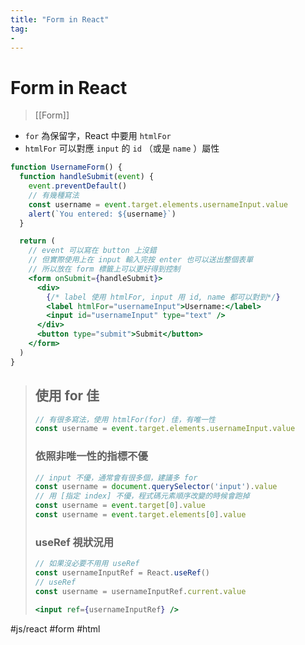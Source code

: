 ```yaml
---
title: "Form in React"
tag: 
- 
---
```

# Form in React
>[[Form]]

- `for` 為保留字，React 中要用 `htmlFor`
- `htmlFor` 可以對應 `input` 的 `id` （或是 `name` ）屬性
```jsx
function UsernameForm() {
  function handleSubmit(event) {
    event.preventDefault()
    // 有幾種寫法
    const username = event.target.elements.usernameInput.value
    alert(`You entered: ${username}`)
  }

  return (
    // event 可以寫在 button 上沒錯
    // 但實際使用上在 input 輸入完按 enter 也可以送出整個表單
    // 所以放在 form 標籤上可以更好得到控制
    <form onSubmit={handleSubmit}>
      <div>
        {/* label 使用 htmlFor, input 用 id, name 都可以對到*/}
        <label htmlFor="usernameInput">Username:</label>
        <input id="usernameInput" type="text" />
      </div>
      <button type="submit">Submit</button>
    </form>
  )
}
```
>## 使用 for 佳
>```jsx
>// 有很多寫法，使用 htmlFor(for) 佳，有唯一性
>const username = event.target.elements.usernameInput.value
>```
>
>### 依照非唯一性的指標不優
>```jsx
>// input 不優，通常會有很多個，建議多 for
>const username = document.querySelector('input').value
>// 用 [指定 index] 不優，程式碼元素順序改變的時候會跑掉
>const username = event.target[0].value
>const username = event.target.elements[0].value 
>```
>### useRef 視狀況用
>```jsx
>// 如果沒必要不用用 useRef
>const usernameInputRef = React.useRef()
>// useRef
>const username = usernameInputRef.current.value
>```
>```jsx
><input ref={usernameInputRef} />
>```

#js/react #form #html 